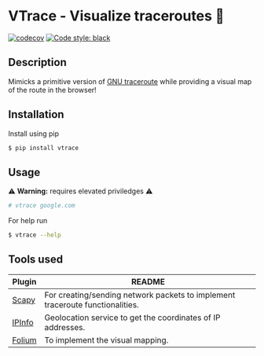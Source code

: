 # VTrace - Visualize traceroutes 🚀

[![codecov](https://codecov.io/gh/RichardBieringa/vtrace/branch/master/graph/badge.svg?token=RB6Y7SZ1FC)](https://codecov.io/gh/RichardBieringa/vtrace)
[![Code style: black](https://img.shields.io/badge/code%20style-black-000000.svg)](https://github.com/psf/black)

## Description
Mimicks a primitive version of [GNU traceroute](https://linux.die.net/man/8/traceroute) while providing a visual map of the route in the browser! 


## Installation

Install using pip
```sh
$ pip install vtrace
```

## Usage

⚠️ **Warning:** requires elevated priviledges ⚠️

```sh
# vtrace google.com
```

For help run 
```sh
$ vtrace --help
```

## Tools used

| Plugin | README |
| ------ | ------ |
| [Scapy](https://scapy.net/) | For creating/sending network packets to implement traceroute functionalities.  |
| [IPInfo](https://ipinfo.io/) | Geolocation service to get the coordinates of IP addresses.  |
| [Folium](https://python-visualization.github.io/folium/) | To implement the visual mapping. |

